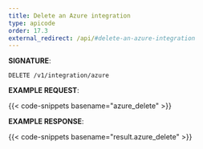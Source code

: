 ```yaml
---
title: Delete an Azure integration
type: apicode
order: 17.3
external_redirect: /api/#delete-an-azure-integration
---
```


**SIGNATURE**:

`DELETE /v1/integration/azure`

**EXAMPLE REQUEST**:

{{< code-snippets basename="azure_delete" >}}

**EXAMPLE RESPONSE**:

{{< code-snippets basename="result.azure_delete" >}}
